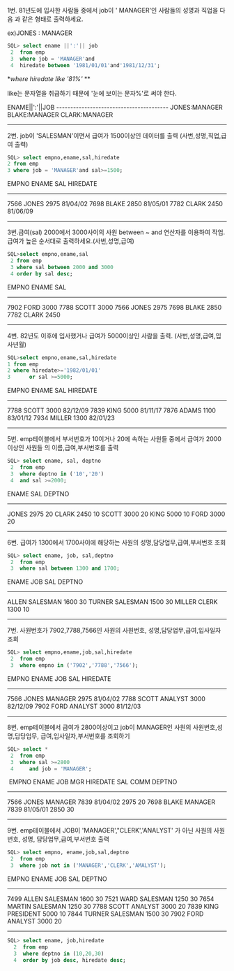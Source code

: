 1번. 81년도에 입사한 사람들 중에서 job이 ' MANAGER'인 사람들의 성명과 직업을 다음   과 같은  형태로 출력하세요.

   ex)JONES : MANAGER

```sql
SQL> select ename ||':'|| job
 2  from emp
 3  where job = 'MANAGER'and
 4  hiredate between '1981/01/01'and'1981/12/31';
```

**where hiredate like '81%'* **

like는 문자열을 취급하기 때문에 '눈에 보이는 문자%'로 써야 한다.

ENAME||':'||JOB
\----------------------------------------
JONES:MANAGER
BLAKE:MANAGER
CLARK:MANAGER

---

2번.   job이 'SALESMAN'이면서 급여가 1500이상인 데이터를 출력 (사번,성명,직업,급여 출력)

```sql
SQL> select empno,ename,sal,hiredate
2 from emp
3 where job = 'MANAGER'and sal>=1500;
```

 EMPNO ENAME            SAL HIREDATE
------ -------------------- ---------- --------
 7566 JONES            2975 81/04/02
 7698 BLAKE            2850 81/05/01
 7782 CLARK            2450 81/06/09

---

3번.급여(sal) 2000에서 3000사이의 사원 between ~ and 연산자를 이용하여 작업. 급여가 높은 순서대로 출력하세요.(사번,성명,급여)

```sql
SQL>select empno,ename,sal
 2 from emp
 3 where sal between 2000 and 3000
 4 order by sal desc;
```

EMPNO ENAME            SAL
----- -------------------- ----------
 7902 FORD            3000
 7788 SCOTT            3000
 7566 JONES            2975
 7698 BLAKE            2850
 7782 CLARK            2450

---

4번. 82년도 이후에 입사했거나 급여가 5000이상인 사람을 출력. (사번,성명,급여,입사년월)

```sql
SQL>select empno,ename,sal,hiredate
1 from emp
2 where hiredate>='1982/01/01'
3      or sal >=5000;
```

 EMPNO ENAME            SAL HIREDATE
------ -------------------- ---------- --------
 7788 SCOTT            3000 82/12/09
 7839 KING            5000 81/11/17
 7876 ADAMS            1100 83/01/12
 7934 MILLER           1300 82/01/23

---

5번.  emp테이블에서 부서번호가 10이거나 20에 속하는 사원들 중에서 급여가 2000이상인 사원들 의 이름,급여,부서번호를 출력

```sql
SQL> select ename, sal, deptno
 2  from emp
 3  where deptno in ('10','20')
 4  and sal >=2000;
```

ENAME            SAL   DEPTNO
-------------------- ---------- ----------
JONES            2975     20
CLARK            2450     10
SCOTT            3000     20
KING            5000     10
FORD            3000     20

---

6번.  급여가 1300에서 1700사이에 해당하는 사원의 성명,담당업무,급여,부서번호 조회

```sql
SQL> select ename, job, sal,deptno
 2  from emp
 3  where sal between 1300 and 1700;
```

ENAME         JOB            SAL   DEPTNO
-------------------- ------------------ ---------- ----------
ALLEN         SALESMAN         1600     30
TURNER        SALESMAN         1500     30
MILLER        CLERK           1300     10

---

7번.  사원번호가 7902,7788,7566인 사원의 사원번호, 성명,담당업무,급여,입사일자 조회

``` sql
SQL> select empno,ename,job,sal,hiredate
 2  from emp
 3  where empno in ('7902','7788','7566');
```

   EMPNO ENAME         JOB            SAL HIREDATE
---------- -------------------- ------------------ ---------- --------
   7566 JONES         MANAGER          2975 81/04/02
   7788 SCOTT         ANALYST          3000 82/12/09
   7902 FORD         ANALYST          3000 81/12/03

---

8번. emp테이블에서 급여가 2800이상이고 job이 MANAGER인 사원의 사원번호,성명,담당업무,  급여,입사일자,부서번호를 조회하기

``` sql
SQL> select *
 2  from emp
 3  where sal >=2800
 4     and job = 'MANAGER';
```

​    EMPNO ENAME         JOB            MGR HIREDATE     SAL    COMM   DEPTNO
---------- -------------------- ------------------ ---------- -------- ---------- ---------- ----------
   7566 JONES         MANAGER          7839 81/04/02    2975           20
   7698 BLAKE         MANAGER          7839 81/05/01    2850           30

---

9번. emp테이블에서 JOB이 'MANAGER',"CLERK','ANALYST' 가 아닌 사원의 사원번호, 성명,  담당업무,급여,부서번호 출력

``` SQL
SQL> select empno, ename,job,sal,deptno
 2  from emp
 3  where job not in ('MANAGER','CLERK','AMALYST');
```

   EMPNO ENAME         JOB            SAL   DEPTNO
---------- -------------------- ------------------ ---------- ----------
   7499 ALLEN         SALESMAN         1600     30
   7521 WARD         SALESMAN         1250     30
   7654 MARTIN        SALESMAN         1250     30
   7788 SCOTT         ANALYST          3000     20
   7839 KING         PRESIDENT         5000     10
   7844 TURNER        SALESMAN         1500     30
   7902 FORD         ANALYST          3000     20

---

``` SQL
SQL> select ename, job,hiredate
  2  from emp
  3  where deptno in (10,20,30)
  4  order by job desc, hiredate desc;
```



